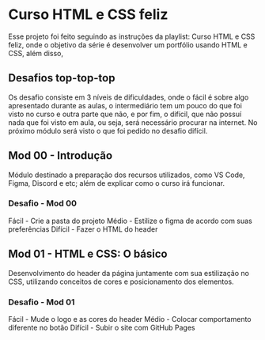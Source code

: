 # Curso HTML e CSS feliz

Esse projeto foi feito seguindo as instruções da playlist: Curso HTML e CSS feliz, onde o objetivo da série é desenvolver um portfólio usando HTML e CSS, além disso,

## Desafios top-top-top
Os desafio consiste em 3 níveis de dificuldades, onde o fácil é sobre algo apresentado durante as aulas, o intermediário tem um pouco do que foi visto no curso e outra parte que não, e por fim, o difícil, que não possuí nada que foi visto em aula, ou seja, será necessário procurar na internet.
No próximo módulo será visto o que foi pedido no desafio difícil.

## Mod 00 - Introdução
Módulo destinado a preparação dos recursos  utilizados, como VS Code, Figma, Discord e etc; além de explicar como o curso irá funcionar.

### Desafio - Mod 00
Fácil - Crie a pasta do projeto
Médio - Estilize o figma de acordo com suas preferências
Difícil - Fazer o HTML do header

## Mod 01 - HTML e CSS: O básico
Desenvolvimento do header da página juntamente com sua estilização no CSS, utilizando conceitos de cores e posicionamento dos elementos.

### Desafio - Mod 01
Fácil - Mude o logo e as cores do header
Médio - Colocar comportamento diferente no botão
Difícil - Subir o site com GitHub Pages